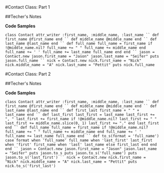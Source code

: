 #Contact Class: Part 1

##Techer's Notes

**Code Samples**

`class Contact
  attr_writer :first_name, :middle_name, :last_name
``
  def first_name
    @first_name
  end
``
  def middle_name
    @middle_name
  end
``
  def last_name
    @last_name
  end
``
  def full_name
    full_name = first_name
    if !@middle_name.nil?
      full_name += " "
      full_name += middle_name
    end
    full_name += ' '
    full_name += last_name
    full_name
  end
end
``
jason = Contact.new
jason.first_name = "Jason"
jason.last_name = "Seifer"
puts jason.full_name
``
nick = Contact.new
nick.first_name = "Nick"
nick.middle_name = "A"
nick.last_name = "Pettit"
puts nick.full_name
`

#Contact Class: Part 2

##Techer's Notes

**Code Samples**

`class Contact
  attr_writer :first_name, :middle_name, :last_name
``
  def first_name
    @first_name
  end
``
  def middle_name
    @middle_name
  end
``
  def last_name
    @last_name
  end
``
  def first_last
    first_name + " " + last_name
  end
``
  def last_first
    last_first = last_name
    last_first += ", "
    last_first += first_name
    if !@middle_name.nil?
      last_first += " "
      last_first += middle_name.slice(0, 1)
      last_first += "."
    end
    last_first
  end
``
  def full_name
    full_name = first_name
    if !@middle_name.nil?
      full_name += " "
      full_name += middle_name
    end
    full_name += ' '
    full_name += last_name
    full_name
  end
``
  def to_s(format = 'full_name')
    case format
    when 'full_name'
      full_name
    when 'last_first'
      last_first
    when 'first'
      first_name
    when 'last'
      last_name
    else
      first_last
    end
  end
end
``
jason = Contact.new
jason.first_name = "Jason"
jason.last_name = "Seifer"
puts jason.to_s
puts jason.to_s('full_name')
puts jason.to_s('last_first')
``
nick = Contact.new
nick.first_name = "Nick"
nick.middle_name = "A"
nick.last_name = "Pettit"
puts nick.to_s('first_last')
`
